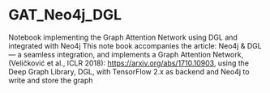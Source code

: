 # GAT_Neo4j_DGL
Notebook implementing the Graph Attention Network using DGL and integrated with Neo4j
This note book accompanies the article: Neo4j & DGL — a seamless integration, and implements a Graph Attention Network, (Veličković et al., ICLR 2018): https://arxiv.org/abs/1710.10903, using the Deep Graph Library, DGL, with TensorFlow 2.x as backend and Neo4j to write and store the graph
